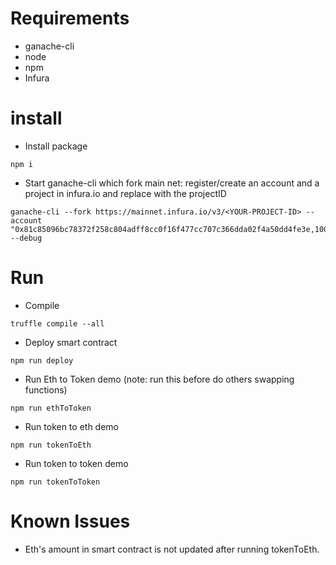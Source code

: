 # Requirements

- ganache-cli
- node
- npm
- Infura

# install

- Install package
```
npm i
```

- Start ganache-cli which fork main net: register/create an account and a project in infura.io and replace <YOUR-PROJECT-ID> with the projectID

```
ganache-cli --fork https://mainnet.infura.io/v3/<YOUR-PROJECT-ID> --account "0x81c85096bc78372f258c804adff8cc0f16f477cc707c366dda02f4a50dd4fe3e,100000000000000000000" --debug
```

# Run

- Compile

```
truffle compile --all
```

- Deploy smart contract

```
npm run deploy
```

- Run Eth to Token demo (note: run this before do others swapping functions)


```
npm run ethToToken
```

- Run token to eth demo

```
npm run tokenToEth
```

- Run token to token demo

```
npm run tokenToToken
```

# Known Issues

- Eth's amount in smart contract is not updated after running tokenToEth.
